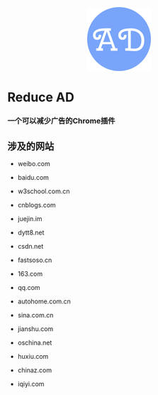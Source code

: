 <p align="center">
    <img width="144" src="https://raw.githubusercontent.com/w3cmark/reduce-ad/master/icon.png">
</p>

# Reduce AD

### 一个可以减少广告的Chrome插件

## 涉及的网站

+ weibo.com

+ baidu.com

+ w3school.com.cn 

+ cnblogs.com

+ juejin.im

+ dytt8.net

+ csdn.net 

+ fastsoso.cn

+ 163.com

+ qq.com 

+ autohome.com.cn

+ sina.com.cn

+ jianshu.com

+ oschina.net

+ huxiu.com

+ chinaz.com

+ iqiyi.com